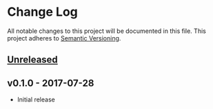 # Change Log

All notable changes to this project will be documented in this file.
This project adheres to [Semantic Versioning](http://semver.org/).

## [Unreleased]

## v0.1.0 - 2017-07-28

- Initial release

[Unreleased]: https://github.com/japaric/rtfm-core/compare/v0.1.0...HEAD
